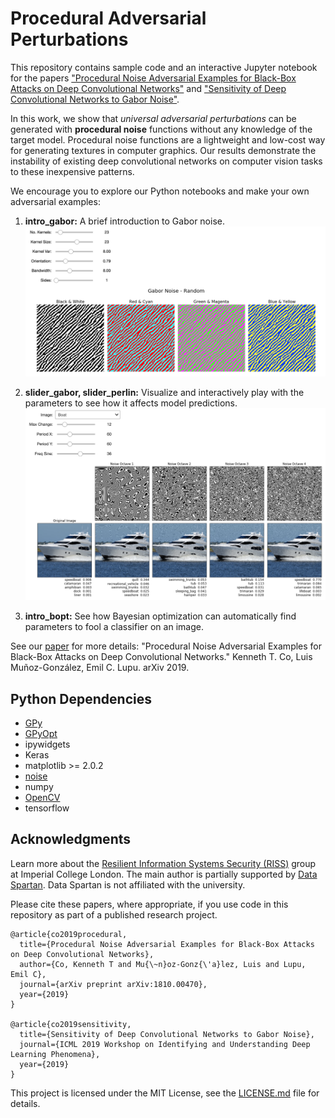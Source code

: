 # Procedural Adversarial Perturbations

This repository contains sample code and an interactive Jupyter notebook for the papers ["Procedural Noise Adversarial Examples for Black-Box Attacks on Deep Convolutional Networks"](https://arxiv.org/abs/1810.00470) and ["Sensitivity of Deep Convolutional Networks to Gabor Noise"](https://openreview.net/forum?id=HJx08NSnnE).

In this work, we show that _universal adversarial perturbations_ can be generated with **procedural noise** functions without any knowledge of the target model. Procedural noise functions are a lightweight and low-cost way for generating textures in computer graphics. Our results demonstrate the instability of existing deep convolutional networks on computer vision tasks to these inexpensive patterns.

We encourage you to explore our Python notebooks and make your own adversarial examples:

1. **intro\_gabor:** A brief introduction to Gabor noise. 
![slider](intro.png)

2. **slider\_gabor, slider\_perlin:** Visualize and interactively play with the parameters to see how it affects model predictions.
![slider](slider.png)

3. **intro_bopt:** See how Bayesian optimization can automatically find parameters to fool a classifier on an image.

See our [paper](https://arxiv.org/abs/1810.00470) for more details: "Procedural Noise Adversarial Examples for Black-Box Attacks on Deep Convolutional Networks." Kenneth T. Co, Luis Muñoz-González, Emil C. Lupu. arXiv 2019.

## Python Dependencies

* [GPy](https://pypi.org/project/GPyOpt/)
* [GPyOpt](https://pypi.org/project/GPy/)
* ipywidgets
* Keras
* matplotlib >= 2.0.2
* [noise](https://pypi.org/project/noise/)
* numpy
* [OpenCV](https://pypi.org/project/opencv-python/)
* tensorflow

## Acknowledgments

Learn more about the [Resilient Information Systems Security (RISS)](http://rissgroup.org/) group at Imperial College London. The main author is partially supported by [Data Spartan](http://dataspartan.co.uk/). Data Spartan is not affiliated with the university.

Please cite these papers, where appropriate, if you use code in this repository as part of a published research project.

```
@article{co2019procedural,
  title={Procedural Noise Adversarial Examples for Black-Box Attacks on Deep Convolutional Networks},
  author={Co, Kenneth T and Mu{\~n}oz-Gonz{\'a}lez, Luis and Lupu, Emil C},
  journal={arXiv preprint arXiv:1810.00470},
  year={2019}
}

@article{co2019sensitivity,
  title={Sensitivity of Deep Convolutional Networks to Gabor Noise},
  journal={ICML 2019 Workshop on Identifying and Understanding Deep Learning Phenomena},
  year={2019}
}
```
This project is licensed under the MIT License, see the [LICENSE.md](LICENSE.md) file for details.

